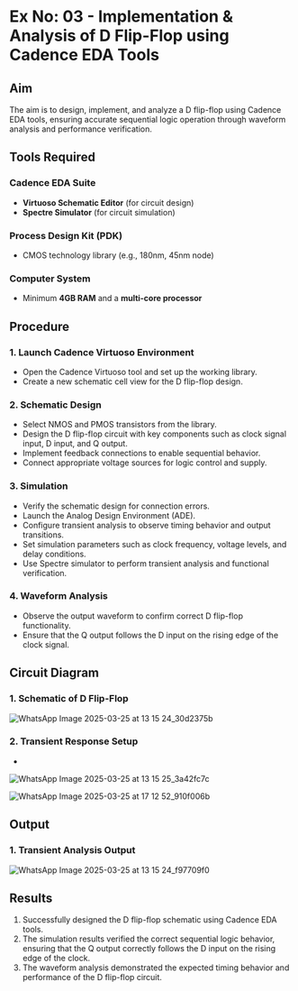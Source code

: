 # Ex No: 03 - Implementation & Analysis of D Flip-Flop using Cadence EDA Tools

## Aim
The aim is to design, implement, and analyze a D flip-flop using Cadence EDA tools, ensuring accurate sequential logic operation through waveform analysis and performance verification.

## Tools Required

### Cadence EDA Suite
- **Virtuoso Schematic Editor** (for circuit design)
- **Spectre Simulator** (for circuit simulation)

### Process Design Kit (PDK)
- CMOS technology library (e.g., 180nm, 45nm node)

### Computer System
- Minimum **4GB RAM** and a **multi-core processor**

## Procedure

### 1. Launch Cadence Virtuoso Environment
- Open the Cadence Virtuoso tool and set up the working library.
- Create a new schematic cell view for the D flip-flop design.

### 2. Schematic Design
- Select NMOS and PMOS transistors from the library.
- Design the D flip-flop circuit with key components such as clock signal input, D input, and Q output.
- Implement feedback connections to enable sequential behavior.
- Connect appropriate voltage sources for logic control and supply.

### 3. Simulation
- Verify the schematic design for connection errors.
- Launch the Analog Design Environment (ADE).
- Configure transient analysis to observe timing behavior and output transitions.
- Set simulation parameters such as clock frequency, voltage levels, and delay conditions.
- Use Spectre simulator to perform transient analysis and functional verification.

### 4. Waveform Analysis
- Observe the output waveform to confirm correct D flip-flop functionality.
- Ensure that the Q output follows the D input on the rising edge of the clock signal.

## Circuit Diagram

### 1. Schematic of D Flip-Flop
![WhatsApp Image 2025-03-25 at 13 15 24_30d2375b](https://github.com/user-attachments/assets/a5c35b67-02d6-41ce-9da2-758faca6be89)


### 2. Transient Response Setup
*
![WhatsApp Image 2025-03-25 at 13 15 25_3a42fc7c](https://github.com/user-attachments/assets/ae4f3c43-eca1-4f99-a74a-e9e0282a189e)

![WhatsApp Image 2025-03-25 at 17 12 52_910f006b](https://github.com/user-attachments/assets/1483833d-801e-4df9-b70b-58ec5db22d96)


 
## Output

### 1. Transient Analysis Output
![WhatsApp Image 2025-03-25 at 13 15 24_f97709f0](https://github.com/user-attachments/assets/63dcebb4-7076-4b96-8b51-ecf38e3e4d57)


## Results
1. Successfully designed the D flip-flop schematic using Cadence EDA tools.
2. The simulation results verified the correct sequential logic behavior, ensuring that the Q output correctly follows the D input on the rising edge of the clock.
3. The waveform analysis demonstrated the expected timing behavior and performance of the D flip-flop circuit.
